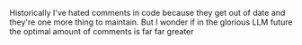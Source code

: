 Historically I've hated comments in code because they get out of date and they're one more thing to maintain. But I wonder if in the glorious LLM future the optimal amount of comments is far far greater

